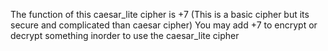The function of this caesar_lite cipher is +7 (This is a basic cipher but its secure and complicated than caesar cipher)
You may add +7 to encrypt or decrypt something inorder to use the caesar_lite cipher
